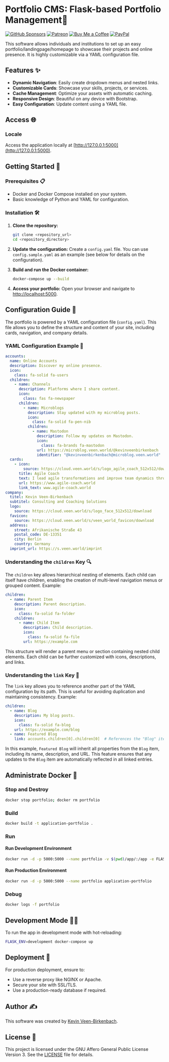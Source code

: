 # Portfolio CMS: Flask-based Portfolio Management🚀
[![GitHub Sponsors](https://img.shields.io/badge/Sponsor-GitHub%20Sponsors-blue?logo=github)](https://github.com/sponsors/kevinveenbirkenbach) [![Patreon](https://img.shields.io/badge/Support-Patreon-orange?logo=patreon)](https://www.patreon.com/c/kevinveenbirkenbach) [![Buy Me a Coffee](https://img.shields.io/badge/Buy%20me%20a%20Coffee-Funding-yellow?logo=buymeacoffee)](https://buymeacoffee.com/kevinveenbirkenbach) [![PayPal](https://img.shields.io/badge/Donate-PayPal-blue?logo=paypal)](https://s.veen.world/paypaldonate)


This software allows individuals and institutions to set up an easy portfolio/landingpage/homepage to showcase their projects and online presence. It is highly customizable via a YAML configuration file.

## Features ✨

- **Dynamic Navigation**: Easily create dropdown menus and nested links.
- **Customizable Cards**: Showcase your skills, projects, or services.
- **Cache Management**: Optimize your assets with automatic caching.
- **Responsive Design**: Beautiful on any device with Bootstrap.
- **Easy Configuration**: Update content using a YAML file.

## Access 🌐

### Locale
Access the application locally at [http://127.0.0.1:5000](http://127.0.0.1:5000).

## Getting Started 🏁

### Prerequisites 📋

- Docker and Docker Compose installed on your system.
- Basic knowledge of Python and YAML for configuration.

### Installation 🛠️

1. **Clone the repository:**
   ```bash
   git clone <repository_url>
   cd <repository_directory>
   ```

2. **Update the configuration:**
   Create a `config.yaml` file. You can use `config.sample.yaml` as an example (see below for details on the configuration).

3. **Build and run the Docker container:**
   ```bash
   docker-compose up --build
   ```

4. **Access your portfolio:** Open your browser and navigate to [http://localhost:5000](http://localhost:5000).

## Configuration Guide 🔧

The portfolio is powered by a YAML configuration file (`config.yaml`). This file allows you to define the structure and content of your site, including cards, navigation, and company details.

### YAML Configuration Example 📄

```yaml
accounts:
  name: Online Accounts
  description: Discover my online presence.
  icon:
    class: fa-solid fa-users
  children:
    - name: Channels
      description: Platforms where I share content.
      icon:
        class: fas fa-newspaper
      children:
        - name: Microblogs
          description: Stay updated with my microblog posts.
          icon:
            class: fa-solid fa-pen-nib
          children:
            - name: Mastodon
              description: Follow my updates on Mastodon.
              icon:
                class: fa-brands fa-mastodon
              url: https://microblog.veen.world/@kevinveenbirkenbach
              identifier: "@kevinveenbirkenbach@microblog.veen.world"
  cards:
    - icon:
        source: https://cloud.veen.world/s/logo_agile_coach_512x512/download
      title: Agile Coach
      text: I lead agile transformations and improve team dynamics through Scrum and Agile Coaching.
      url: https://www.agile-coach.world
      link_text: www.agile-coach.world
company:
  titel: Kevin Veen-Birkenbach
  subtitel: Consulting and Coaching Solutions
  logo:
    source: https://cloud.veen.world/s/logo_face_512x512/download
  favicon:
    source: https://cloud.veen.world/s/veen_world_favicon/download
  address:
    street: Afrikanische Straße 43
    postal_code: DE-13351
    city: Berlin
    country: Germany
  imprint_url: https://s.veen.world/imprint
```

### Understanding the `children` Key 🔍

The `children` key allows hierarchical nesting of elements. Each child can itself have children, enabling the creation of multi-level navigation menus or grouped content. Example:

```yaml
children:
  - name: Parent Item
    description: Parent description.
    icon:
      class: fa-solid fa-folder
    children:
      - name: Child Item
        description: Child description.
        icon:
          class: fa-solid fa-file
        url: https://example.com
```

This structure will render a parent menu or section containing nested child elements. Each child can be further customized with icons, descriptions, and links.

### Understanding the `link` Key 🔗

The `link` key allows you to reference another part of the YAML configuration by its path. This is useful for avoiding duplication and maintaining consistency. Example:

```yaml
children:
  - name: Blog
    description: My blog posts.
    icon:
      class: fa-solid fa-blog
    url: https://example.com/blog
  - name: Featured Blog
    link: accounts.children[0].children[0]  # References the "Blog" item above
```

In this example, `Featured Blog` will inherit all properties from the `Blog` item, including its name, description, and URL. This feature ensures that any updates to the `Blog` item are automatically reflected in all linked entries.

## Administrate Docker 🐳

### Stop and Destroy
```bash
docker stop portfolio; docker rm portfolio
```

### Build
```bash
docker build -t application-portfolio .
```

### Run

#### Run Development Environment
```bash
docker run -d -p 5000:5000 --name portfolio -v $(pwd)/app/:/app -e FLASK_APP=app.py -e FLASK_ENV=development application-portfolio
```

#### Run Production Environment
```bash
docker run -d -p 5000:5000 --name portfolio application-portfolio
```

### Debug
```bash
docker logs -f portfolio
```

## Development Mode 🧑‍💻

To run the app in development mode with hot-reloading:

```bash
FLASK_ENV=development docker-compose up
```

## Deployment 🚢

For production deployment, ensure to:

- Use a reverse proxy like NGINX or Apache.
- Secure your site with SSL/TLS.
- Use a production-ready database if required.

## Author ✍️

This software was created by [Kevin Veen-Birkenbach](https://www.veen.world/).

## License 📜

This project is licensed under the GNU Affero General Public License Version 3. See the [LICENSE](./LICENSE) file for details.